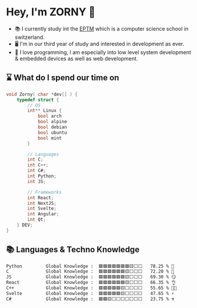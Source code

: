 # Hey, I'm ZORNY 👋 

- 📚 I currently study int the [EPTM](https://www.eptm.ch) which is a computer science school in switzerland.
- 🖥️ I'm in our third year of study and interested in development as ever. 
- 👀 I love programming, I am especially into low level system development & embedded devices as well as web development. 


## ⌛ What do I spend our time on 
```c
void Zorny( char *dev[] ) {
    typedef struct {
        // OS
        int** Linux {
            bool arch
            bool alpine
            bool debian
            bool ubuntu 
            bool mint 
        }

        // Languages
        int C;
        int C++;
        int C#;
        int Python;
        int JS;

        // Frameworks
        int React;
        int NextJS;
        int Svelte;
        int Angular;
        int Qt;
    } DEV;
}
```


## 📚 Languages & Techno Knowledge 
```txt
Python         Global Knowledge :  🟩🟩🟩🟩🟩🟩🟩🟨⬜⬜   78.25 % 👶
C              Global Knowledge :  🟩🟩🟩🟩🟩🟩🟨⬜⬜⬜   72.20 % 👴
JS             Global Knowledge :  🟩🟩🟩🟩🟩🟩🟨⬜⬜⬜   69.30 % 😏
React          Global Knowledge :  🟩🟩🟩🟩🟩🟩🟨⬜⬜⬜   66.35 % 👌
C++            Global Knowledge :  🟩🟩🟩🟩🟩🟨⬜⬜⬜⬜   55.65 % 👩‍🔬
Svelte         Global Knowledge :  🟩🟩🟩🟩🟩🟨⬜⬜⬜⬜   47.65 % ⚡
C#             Global Knowledge :  🟩🟩🟨⬜⬜⬜⬜⬜⬜⬜   23.75 % ⚗️
```
